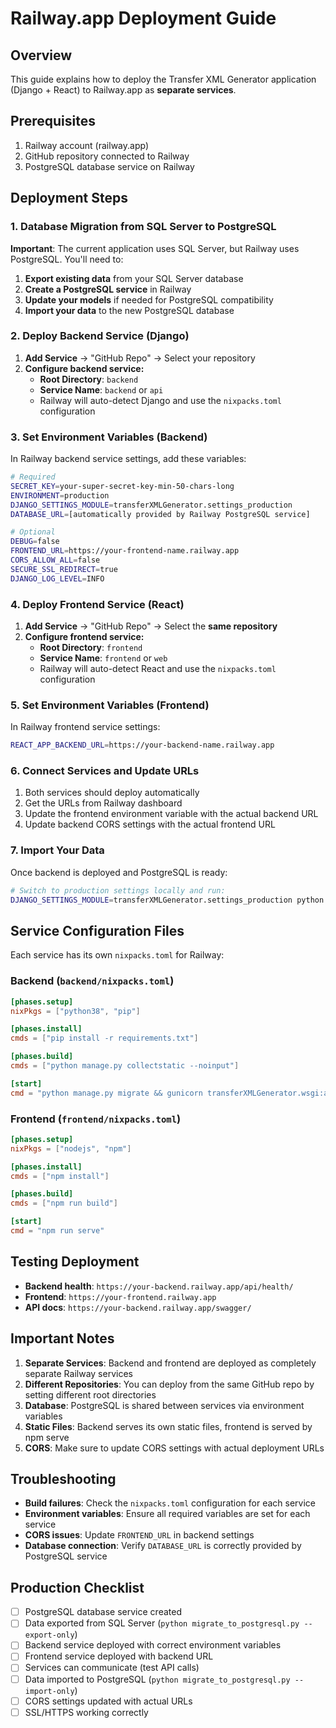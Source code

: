 # Railway.app Deployment Guide

## Overview
This guide explains how to deploy the Transfer XML Generator application (Django + React) to Railway.app as **separate services**.

## Prerequisites
1. Railway account (railway.app)
2. GitHub repository connected to Railway
3. PostgreSQL database service on Railway

## Deployment Steps

### 1. Database Migration from SQL Server to PostgreSQL

**Important**: The current application uses SQL Server, but Railway uses PostgreSQL. You'll need to:

1. **Export existing data** from your SQL Server database
2. **Create a PostgreSQL service** in Railway
3. **Update your models** if needed for PostgreSQL compatibility
4. **Import your data** to the new PostgreSQL database

### 2. Deploy Backend Service (Django)

1. **Add Service** → "GitHub Repo" → Select your repository
2. **Configure backend service:**
   - **Root Directory**: `backend`
   - **Service Name**: `backend` or `api`
   - Railway will auto-detect Django and use the `nixpacks.toml` configuration

### 3. Set Environment Variables (Backend)

In Railway backend service settings, add these variables:

```bash
# Required
SECRET_KEY=your-super-secret-key-min-50-chars-long
ENVIRONMENT=production
DJANGO_SETTINGS_MODULE=transferXMLGenerator.settings_production
DATABASE_URL=[automatically provided by Railway PostgreSQL service]

# Optional
DEBUG=false
FRONTEND_URL=https://your-frontend-name.railway.app
CORS_ALLOW_ALL=false
SECURE_SSL_REDIRECT=true
DJANGO_LOG_LEVEL=INFO
```

### 4. Deploy Frontend Service (React)

1. **Add Service** → "GitHub Repo" → Select the **same repository**
2. **Configure frontend service:**
   - **Root Directory**: `frontend`
   - **Service Name**: `frontend` or `web`
   - Railway will auto-detect React and use the `nixpacks.toml` configuration

### 5. Set Environment Variables (Frontend)

In Railway frontend service settings:

```bash
REACT_APP_BACKEND_URL=https://your-backend-name.railway.app
```

### 6. Connect Services and Update URLs

1. Both services should deploy automatically
2. Get the URLs from Railway dashboard
3. Update the frontend environment variable with the actual backend URL
4. Update backend CORS settings with the actual frontend URL

### 7. Import Your Data

Once backend is deployed and PostgreSQL is ready:

```bash
# Switch to production settings locally and run:
DJANGO_SETTINGS_MODULE=transferXMLGenerator.settings_production python migrate_to_postgresql.py --import-only
```

## Service Configuration Files

Each service has its own `nixpacks.toml` for Railway:

### Backend (`backend/nixpacks.toml`)
```toml
[phases.setup]
nixPkgs = ["python38", "pip"]

[phases.install]
cmds = ["pip install -r requirements.txt"]

[phases.build] 
cmds = ["python manage.py collectstatic --noinput"]

[start]
cmd = "python manage.py migrate && gunicorn transferXMLGenerator.wsgi:application --bind 0.0.0.0:$PORT"
```

### Frontend (`frontend/nixpacks.toml`)
```toml
[phases.setup]
nixPkgs = ["nodejs", "npm"]

[phases.install]
cmds = ["npm install"]

[phases.build]
cmds = ["npm run build"]

[start]
cmd = "npm run serve"
```

## Testing Deployment

- **Backend health**: `https://your-backend.railway.app/api/health/`
- **Frontend**: `https://your-frontend.railway.app`
- **API docs**: `https://your-backend.railway.app/swagger/`

## Important Notes

1. **Separate Services**: Backend and frontend are deployed as completely separate Railway services
2. **Different Repositories**: You can deploy from the same GitHub repo by setting different root directories
3. **Database**: PostgreSQL is shared between services via environment variables
4. **Static Files**: Backend serves its own static files, frontend is served by npm serve
5. **CORS**: Make sure to update CORS settings with actual deployment URLs

## Troubleshooting

- **Build failures**: Check the `nixpacks.toml` configuration for each service
- **Environment variables**: Ensure all required variables are set for each service
- **CORS issues**: Update `FRONTEND_URL` in backend settings
- **Database connection**: Verify `DATABASE_URL` is correctly provided by PostgreSQL service

## Production Checklist

- [ ] PostgreSQL database service created
- [ ] Data exported from SQL Server (`python migrate_to_postgresql.py --export-only`)
- [ ] Backend service deployed with correct environment variables
- [ ] Frontend service deployed with backend URL
- [ ] Services can communicate (test API calls)
- [ ] Data imported to PostgreSQL (`python migrate_to_postgresql.py --import-only`)
- [ ] CORS settings updated with actual URLs
- [ ] SSL/HTTPS working correctly